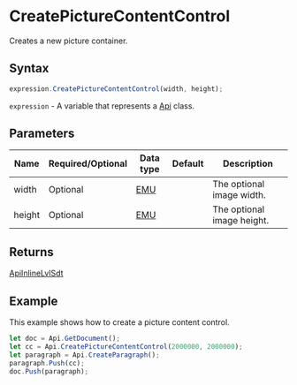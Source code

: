 # CreatePictureContentControl

Creates a new picture container.

## Syntax

```javascript
expression.CreatePictureContentControl(width, height);
```

`expression` - A variable that represents a [Api](../Api.md) class.

## Parameters

| **Name** | **Required/Optional** | **Data type** | **Default** | **Description** |
| ------------- | ------------- | ------------- | ------------- | ------------- |
| width | Optional | [EMU](../../Enumeration/EMU.md) |  | The optional image width. |
| height | Optional | [EMU](../../Enumeration/EMU.md) |  | The optional image height. |

## Returns

[ApiInlineLvlSdt](../../ApiInlineLvlSdt/ApiInlineLvlSdt.md)

## Example

This example shows how to create a picture content control.

```javascript editor-docx
let doc = Api.GetDocument();
let cc = Api.CreatePictureContentControl(2000000, 2000000);
let paragraph = Api.CreateParagraph();
paragraph.Push(cc);
doc.Push(paragraph);
```
